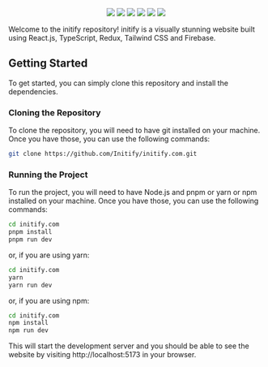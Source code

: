 <div align="center">

![](https://img.shields.io/github/languages/top/itsme-Subid/rapidops-clone?style=for-the-badge)
![](https://img.shields.io/github/languages/count/itsme-Subid/rapidops-clone?style=for-the-badge)
![](https://img.shields.io/github/languages/code-size/itsme-Subid/rapidops-clone?style=for-the-badge)
![](https://img.shields.io/github/repo-size/itsme-Subid/rapidops-clone?style=for-the-badge)
![](https://img.shields.io/github/last-commit/itsme-Subid/rapidops-clone?style=for-the-badge)
![](https://img.shields.io/github/commit-activity/w/itsme-Subid/rapidops-clone?style=for-the-badge)

</div>

Welcome to the initify repository! initify is a visually stunning website built using React.js, TypeScript, Redux, Tailwind CSS and Firebase.

## Getting Started

To get started, you can simply clone this repository and install the dependencies.

### Cloning the Repository

To clone the repository, you will need to have git installed on your machine. Once you have those, you can use the following commands:

```bash
git clone https://github.com/Initify/initify.com.git
```

### Running the Project

To run the project, you will need to have Node.js and pnpm or yarn or npm installed on your machine. Once you have those, you can use the following commands:

```bash
cd initify.com
pnpm install
pnpm run dev
```

or, if you are using yarn:

```bash
cd initify.com
yarn
yarn run dev
```

or, if you are using npm:

```bash
cd initify.com
npm install
npm run dev
```

This will start the development server and you should be able to see the website by visiting http://localhost:5173 in your browser.
